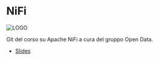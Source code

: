 # NiFi
![LOGO](https://solace.com/wp-content/uploads/2017/05/nifi.jpg)

Git del corso su Apache NiFi a cura del gruppo Open Data.

- [Slides](https://gitpitch.com/will23332/NiFi_Course)

